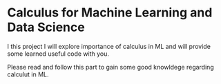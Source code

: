 
# Calculus for Machine Learning and Data Science

I this project I will explore importance of calculus in ML and will provide some learned useful code with you.

Please read and follow this part to gain some good knowldege regarding calculut in ML.
